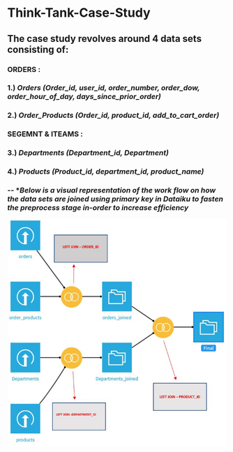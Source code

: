 # Think-Tank-Case-Study

## The case study revolves around 4 data sets consisting of:
### **ORDERS :**
### 1.) *Orders (Order_id, user_id, order_number, order_dow, order_hour_of_day, days_since_prior_order)*
### 2.) *Order_Products (Order_id, product_id, add_to_cart_order)*


### **SEGEMNT & ITEAMS :**
### 3.) *Departments (Department_id, Department)*
### 4.) *Products (Product_id, department_id, product_name)*

### -- **Below is a visual representation of the work flow on how the data sets are joined using primary key in Dataiku to fasten the preprocess stage in-order to increase efficiency*

![](https://github.com/Rupesh707/Think-Tank-Case-Study/blob/master/assets/Dataflow.JPG "Kat-Max")
